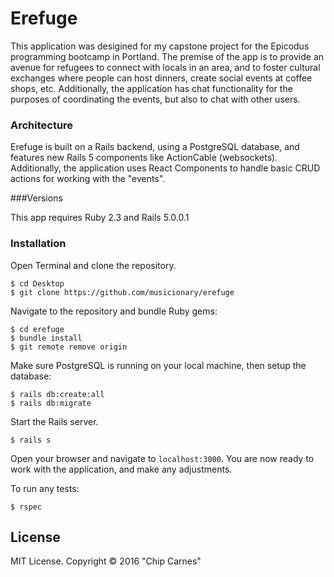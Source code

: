 # Erefuge

This application was desigined for my capstone project for the Epicodus programming bootcamp in Portland.  The premise of the app is to provide an avenue for refugees to connect with locals in an area, and to foster cultural exchanges where people can host dinners, create social events at coffee shops, etc.  Additionally, the application has chat functionality for the purposes of coordinating the events, but also to chat with other users.

### Architecture
Erefuge is built on a Rails backend, using a PostgreSQL database, and features new Rails 5 components like ActionCable (websockets).  Additionally, the application uses React Components to handle basic CRUD actions for working with the "events".

###Versions

This app requires Ruby 2.3 and Rails 5.0.0.1

### Installation

Open Terminal and clone the repository.  
```
$ cd Desktop
$ git clone https://github.com/musicionary/erefuge
```

Navigate to the repository and bundle Ruby gems:
```
$ cd erefuge
$ bundle install
$ git remote remove origin
```

Make sure PostgreSQL is running on your local machine, then setup the database:
```
$ rails db:create:all
$ rails db:migrate
```

Start the Rails server.
```
$ rails s
```

Open your browser and navigate to `localhost:3000`. You are now ready to work with the application, and make any adjustments.

To run any tests:
```
$ rspec
```


License
-------

MIT License. Copyright &copy; 2016 "Chip Carnes"
